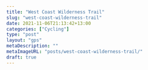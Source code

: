 ```yaml
---
title: "West Coast Wilderness Trail"
slug: "west-coast-wilderness-trail"
date: 2021-11-06T21:13:42+13:00
categories: ["Cycling"]
type: "post"
layout: "gps"
metaDescription: ""
metaImageURL: "posts/west-coast-wilderness-trail/"
draft: true
---
```


<!-- TODO: Write post -->